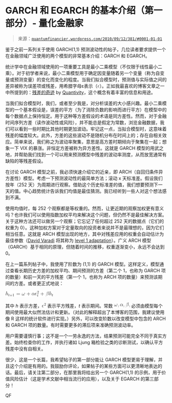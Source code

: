 <!--yml

类别：未分类

日期：2024 年 05 月 18 日 14:02:46

-->

# GARCH 和 EGARCH 的基本介绍（第一部分）- 量化金融家

> 来源：[`quantumfinancier.wordpress.com/2010/09/12/381/#0001-01-01`](https://quantumfinancier.wordpress.com/2010/09/12/381/#0001-01-01)

鉴于之前一系列关于使用 GARCH(1,1) 预测波动性的帖子，几位读者要求提供一个在金融领域广泛使用的两个模型的非常基本介绍：GARCH 和 EGARCH。

统计学中在金融领域使用的一项重要工具是最小二乘模型（不仅限于线性最小二乘）。对于初学者来说，最小二乘模型用于确定因变量随着另一个变量（称为自变量或预测变量）的变化而变化的程度。当我们拟合模型时，预测值与实际值之间的差异被称为误差项或残差，用希腊字母ε表示（![\epsilon](img/83626f6adbc629b3fd36aa6fce27c90f.png)）。正如我最喜欢的博客文章之一中所提到的：[残差的奇迹](http://quantivity.wordpress.com/2009/08/02/wonder-of-residuals) by [Quantivity](http://quantivity.wordpress.com/)，这个概念有着丰富的信息和用途。

当我们拟合模型时，我们，或者至少我是，对分析误差的大小感兴趣。最小二乘模型的一个基本假设是，误差的平方（为了消除负数的影响而进行平方）在模型中的每个数据点上保持恒定。用于这种等方差假设的术语是同方差性。然而，对于金融时间序列方差（读作波动性或风险），并不能总是假定为常数，浏览金融数据，我们可以看到一些时期比其他时期更加波动。牢记这一点，当拟合模型时，这意味着残差的幅度较大。此外，方差的这些波动不是随机分布在时间上的；存在自相关效应。简单来说，我们称之为波动率聚集，意思是高方差时期倾向于聚集在一起；想象一下 VIX 的暴涨。非恒定方差被称为异方差性。这就是 GARCH 模型的用武之地，并帮助我们找到一个可以用来预测模型中残差的波动率测度，从而放宽通常有缺陷的等残差假设。

在讨论 GARCH 模型之前，我必须快速介绍它的近亲，即 ARCH（自回归条件异方差性）模型。考虑一下预测波动性的最简单方法；滚动 x 天标准差。假设我们按年（252 天）为周期进行观察。借助这个历史标准差的值，我们想要预测下一天的值。中心趋势统计告诉我们均值是最佳猜测。我已经听到一些人对这个想法感到不满。

使用均值时，每 252 个观察都是等权重的。然而，让更近期的观察加权更有意义吗？也许我们可以使用指数加权平均来解决这个问题，但仍然不是最佳解决方案。关于这种方法还可以做另一个观察；它忘记了任何超过 252 天的数据点（它们的权重为 0）。这种加权方案对于定量取向的投资者来说并不是最理想的，因为它们相当任意。这就是 ARCH 模型出现的地方，其中对残差应用的权重会自动估计为最佳参数（[David Varadi](http://cssanalytics.wordpress.com) 将其称为 [level 1 adaptation](http://cssanalytics.wordpress.com/2010/04/09/level-2-adaptation-the-adaptive-rsi/)）。广义 ARCH 模型（GARCH）基于相同的原理，但随着时间的推移，权重逐渐变小，永远不会达到 0。

在上一篇系列帖子中，我使用了阶数为 (1,1) 的 GARCH 模型。这样定义，模型通过查看长期历史方差的加权平均、期间预测的方差（第二个 1，也称为 GARCH 项的数量）和前一天的平方残差（第一个 1，也称为 ARCH 项的数量）来预测该期间的方差。或者更正式地说：

![h_{t+1}=\omega + \alpha \epsilon_t² + \beta h_t](img/51587287837cab091f259e8379d273db.png)

其中 *h* 表示方差，![\epsilon²](img/35ec33be59981eec378b9bb158cb6280.png) 表示平方残差，*t* 表示期间。常数 ![w, \alpha, \beta,](img/75cd8bd91cde169dbd97c1b6dfdf19fe.png) 必须由模型每个期间使用最大似然法估计和更新。（对此的解释超出了本博客的范围，我建议使用像 R 这样的统计软件进行实现。）另外，可以改变阶数以改变模型中包含的 ARCH 和 GARCH 项的数量。有时需要更多的滞后项来准确预测波动率。

用户需要谨慎行事；这不是一个一劳永逸的方法，结果预测可能完全不同于真实方差。始终检查你的工作，并执行诸如 Ljung 箱检验之类的诊断测试，以确认平方残差中没有自相关。

很少，这是一个长篇，我希望帖子的第一部分能让 GARCH 模型更易于理解，并且这个介绍是有用的。我鼓励你评论，如果帖子的某些方面可以更清晰地表达的话。最后，请关注第二部分，在那里我将给出另一个 GARCH(1,1) 的示例，用于价值风险估计（这是学术文献中相当流行的应用），以及关于 EGARCH 的第三部分！

QF
